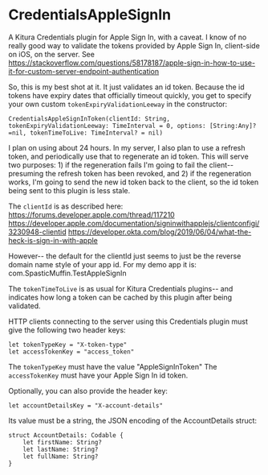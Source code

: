 # CredentialsAppleSignIn

A Kitura Credentials plugin for Apple Sign In, with a caveat.
I know of no really good way to validate the tokens provided by Apple Sign In, client-side on iOS, on the server.
See https://stackoverflow.com/questions/58178187/apple-sign-in-how-to-use-it-for-custom-server-endpoint-authentication

So, this is my best shot at it. It just validates an id token. Because the id tokens have expiry dates that officially timeout quickly, you get to specify your own custom `tokenExpiryValidationLeeway` in  the constructor:
```
CredentialsAppleSignInToken(clientId: String, tokenExpiryValidationLeeway: TimeInterval = 0, options: [String:Any]?=nil, tokenTimeToLive: TimeInterval? = nil)
```
I plan on using about 24 hours. In my server, I also plan to use a refresh token, and periodically use that to regenerate an id token. This will serve two purposes: 1) if the regeneration fails I'm going to fail the client-- presuming the refresh token has been revoked, and 2) if the regeneration works, I'm going to send the new id token back to the client, so the id token being sent to this plugin is less stale.

The `clientId` is as described here:
https://forums.developer.apple.com/thread/117210
https://developer.apple.com/documentation/signinwithapplejs/clientconfigi/3230948-clientid
https://developer.okta.com/blog/2019/06/04/what-the-heck-is-sign-in-with-apple

However-- the default for the clientId just seems to just be the reverse domain name style of your app id. For my demo app it is: com.SpasticMuffin.TestAppleSignIn

The `tokenTimeToLive` is as usual for Kitura Credentials plugins-- and indicates how long a token can be cached by this plugin after being validated.

HTTP clients connecting to the server using this Credentials plugin must give the following two header keys:

```
let tokenTypeKey = "X-token-type"
let accessTokenKey = "access_token"
```
The `tokenTypeKey` must have the value "AppleSignInToken"
The `accessTokenKey` must have your Apple Sign In id token.

Optionally, you can also provide the header key:
```
let accountDetailsKey = "X-account-details"
```
Its value must be a string, the JSON encoding of the AccountDetails struct:
```
struct AccountDetails: Codable {
    let firstName: String?
    let lastName: String?
    let fullName: String?
}
```

